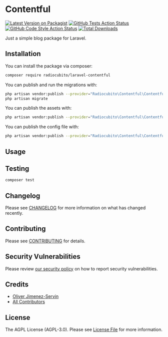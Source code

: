# Contentful

[![Latest Version on Packagist](https://img.shields.io/packagist/v/radiocubito/laravel-contentful.svg?style=flat-square)](https://packagist.org/packages/radiocubito/laravel-contentful)
[![GitHub Tests Action Status](https://img.shields.io/github/workflow/status/radiocubito/laravel-contentful/run-tests?label=tests)](https://github.com/radiocubito/laravel-contentful/actions?query=workflow%3ATests+branch%3Amaster)
[![GitHub Code Style Action Status](https://img.shields.io/github/workflow/status/radiocubito/laravel-contentful/Check%20&%20fix%20styling?label=code%20style)](https://github.com/radiocubito/laravel-contentful/actions?query=workflow%3A"Check+%26+fix+styling"+branch%3Amaster)
[![Total Downloads](https://img.shields.io/packagist/dt/radiocubito/laravel-contentful.svg?style=flat-square)](https://packagist.org/packages/radiocubito/laravel-contentful)


Just a simple blog package for Laravel.

## Installation

You can install the package via composer:

```bash
composer require radiocubito/laravel-contentful
```

You can publish and run the migrations with:

```bash
php artisan vendor:publish --provider="Radiocubito\Contentful\ContentfulServiceProvider" --tag="laravel-contentful-migrations"
php artisan migrate
```

You can publish the assets with:

```bash
php artisan vendor:publish --provider="Radiocubito\Contentful\ContentfulServiceProvider" --tag="laravel-contentful-assets"
```

You can publish the config file with:
```bash
php artisan vendor:publish --provider="Radiocubito\Contentful\ContentfulServiceProvider" --tag="laravel-contentful-config"
```

## Usage

## Testing

```bash
composer test
```

## Changelog

Please see [CHANGELOG](CHANGELOG.md) for more information on what has changed recently.

## Contributing

Please see [CONTRIBUTING](.github/CONTRIBUTING.md) for details.

## Security Vulnerabilities

Please review [our security policy](../../security/policy) on how to report security vulnerabilities.

## Credits

- [Oliver Jimenez-Servin](https://github.com/oliverds)
- [All Contributors](../../contributors)

## License

The AGPL License (AGPL-3.0). Please see [License File](LICENSE.md) for more information.
